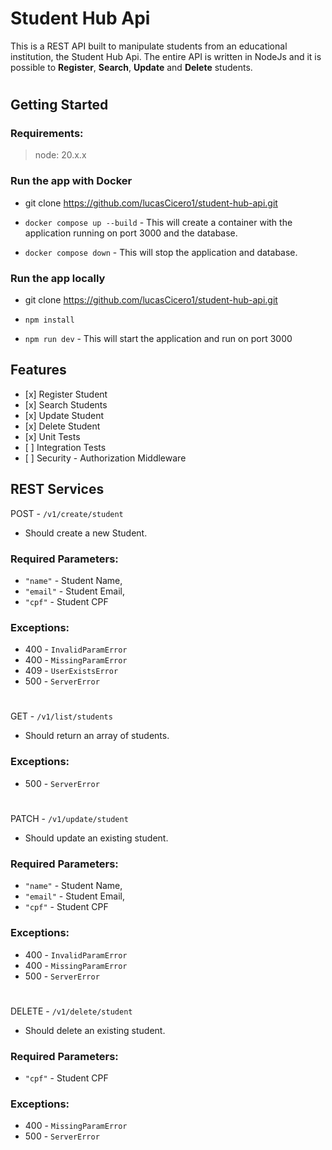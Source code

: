 # Student Hub Api

This is a REST API built to manipulate students from an educational institution, the Student Hub Api. The entire API is written in NodeJs and it is possible to **Register**, **Search**, **Update** and **Delete** students.

#

## Getting Started

### Requirements:
>node: 20.x.x

### Run the app with Docker

- git clone https://github.com/lucasCicero1/student-hub-api.git

- `docker compose up --build` - This will create a container with the application running on port 3000 and the database.

- `docker compose down` - This will stop the application and database.

### Run the app locally

- git clone https://github.com/lucasCicero1/student-hub-api.git

- `npm install`

- `npm run dev` - This will start the application and run on port 3000

## Features

- \[x] Register Student
- \[x] Search Students
- \[x] Update Student
- \[x] Delete Student
- \[x] Unit Tests
- \[ ] Integration Tests
- \[ ] Security - Authorization Middleware

## REST Services

POST - `/v1/create/student`

- Should create a new Student.

### Required Parameters:

- `"name"` - Student Name,
- `"email"` - Student Email, 
- `"cpf"` - Student CPF

### Exceptions:

- 400 - `InvalidParamError`
- 400 - `MissingParamError`
- 409 - `UserExistsError`
- 500 - `ServerError`

#

GET - `/v1/list/students`

- Should return an array of students.

### Exceptions:

- 500 - `ServerError`

#

PATCH - `/v1/update/student`

- Should update an existing student.

### Required Parameters:

- `"name"` - Student Name,
- `"email"` - Student Email, 
- `"cpf"` - Student CPF

### Exceptions:

- 400 - `InvalidParamError`
- 400 - `MissingParamError`
- 500 - `ServerError`

#

DELETE - `/v1/delete/student`

- Should delete an existing student.

### Required Parameters:

- `"cpf"` - Student CPF

### Exceptions:

- 400 - `MissingParamError`
- 500 - `ServerError`
